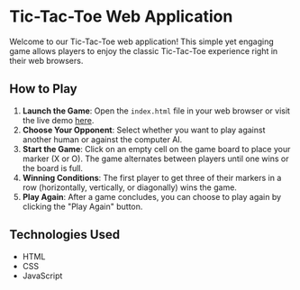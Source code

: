 # Tic-Tac-Toe Web Application

Welcome to our Tic-Tac-Toe web application! This simple yet engaging game allows players to enjoy the classic Tic-Tac-Toe experience right in their web browsers. 


## How to Play

1. **Launch the Game**: Open the `index.html` file in your web browser or visit the live demo [here](link_to_your_live_demo).
2. **Choose Your Opponent**: Select whether you want to play against another human or against the computer AI.
3. **Start the Game**: Click on an empty cell on the game board to place your marker (X or O). The game alternates between players until one wins or the board is full.
4. **Winning Conditions**: The first player to get three of their markers in a row (horizontally, vertically, or diagonally) wins the game.
5. **Play Again**: After a game concludes, you can choose to play again by clicking the "Play Again" button.


## Technologies Used

- HTML
- CSS
- JavaScript

